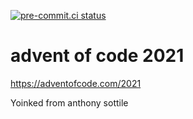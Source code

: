 [![pre-commit.ci status](https://results.pre-commit.ci/badge/github/roshanjrajan/aoc2021/main.svg)](https://results.pre-commit.ci/latest/github/roshanjrajan/aoc2021/main)

advent of code 2021
===================

https://adventofcode.com/2021

Yoinked from anthony sottile
